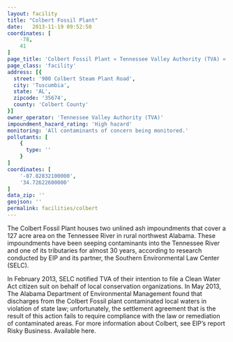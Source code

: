 ```yaml
---
layout: facility
title: "Colbert Fossil Plant"
date:   2013-11-19 09:52:50
coordinates: [
    -78,
    41
]
page_title: 'Colbert Fossil Plant « Tennessee Valley Authority (TVA) « Facilities'
page_class: 'facility'
address: [{
  street: '900 Colbert Steam Plant Road',
  city: 'Tuscumbia',
  state: 'AL',
  zipcode: '35674',
  county: 'Colbert County'
}]
owner_operator: 'Tennessee Valley Authority (TVA)'
impoundment_hazard_rating: 'High hazard'
monitoring: 'All contaminants of concern being monitored.'
pollutants: [
    {
      type: ''
    }
]
coordinates: [
    '-87.82832100000',
    '34.72622600000'
]
data_zip: ''
geojson: ''
permalink: facilities/colbert
---
```






The Colbert Fossil Plant houses two unlined ash impoundments that cover a 127 acre area on the Tennessee River in rural northwest Alabama. These impoundments have been seeping contaminants into the Tennessee River and one of its tributaries for almost 30 years, according to research conducted by EIP and its partner, the Southern Environmental Law Center (SELC).

In February 2013, SELC notified TVA of their intention to file a Clean Water Act citizen suit on behalf of local conservation organizations. In May 2013, The Alabama Department of Environmental Management found that discharges from the Colbert Fossil plant contaminated local waters in violation of state law; unfortunately, the settlement agreement that is the result of this action fails to require compliance with the law or remediation of contaminated areas. For more information about Colbert, see EIP’s report Risky Business. Available here.